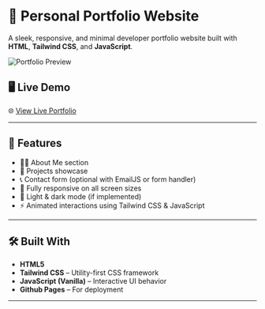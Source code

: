 # 💼 Personal Portfolio Website

A sleek, responsive, and minimal developer portfolio website built with **HTML**, **Tailwind CSS**, and **JavaScript**.

![Portfolio Preview](./preview.png) <!-- Replace with actual preview image path -->

## 🖥️ Live Demo

🌐 [View Live Portfolio]((https://elizabethyonas.github.io/UGR-6912-14-tailwind/src/Home.html))  

---

## 📌 Features

- 🧑‍💻 About Me section
- 📂 Projects showcase
- 📞 Contact form (optional with EmailJS or form handler)
- 📱 Fully responsive on all screen sizes
- 🌙 Light & dark mode (if implemented)
- ⚡ Animated interactions using Tailwind CSS & JavaScript

---

## 🛠️ Built With

- **HTML5**
- **Tailwind CSS** – Utility-first CSS framework
- **JavaScript (Vanilla)** – Interactive UI behavior
- **Github Pages** – For deployment 

---



